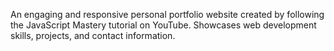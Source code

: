 An engaging and responsive personal portfolio website created by following the JavaScript Mastery tutorial on YouTube. Showcases web development skills, projects, and contact information.